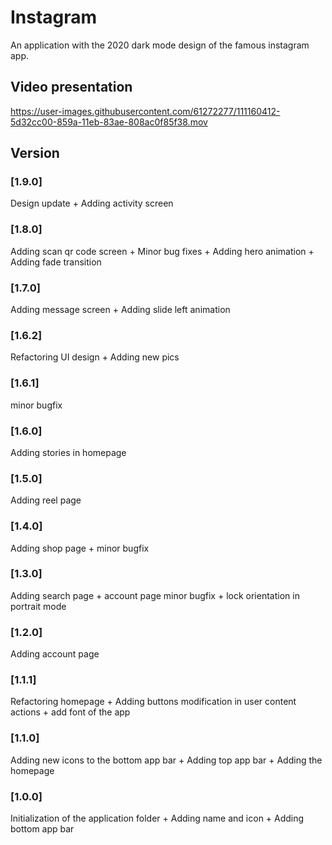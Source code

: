 # Instagram
An application with the 2020 dark mode design of the famous instagram app.


## Video presentation
https://user-images.githubusercontent.com/61272277/111160412-5d32cc00-859a-11eb-83ae-808ac0f85f38.mov


## Version
### [1.9.0] 
Design update + Adding activity screen

### [1.8.0] 
Adding scan qr code screen + Minor bug fixes + Adding hero animation + Adding fade transition

### [1.7.0] 
Adding message screen + Adding slide left animation

### [1.6.2] 
Refactoring UI design + Adding new pics

### [1.6.1] 
minor bugfix

### [1.6.0] 
Adding stories in homepage

### [1.5.0] 
Adding reel page

### [1.4.0] 
Adding shop page + minor bugfix

### [1.3.0] 
Adding search page + account page minor bugfix + lock orientation in portrait mode

### [1.2.0] 
Adding account page

### [1.1.1] 
Refactoring homepage + Adding buttons modification in user content actions + add font of the app

### [1.1.0] 
Adding new icons to the bottom app bar + Adding top app bar + Adding the homepage

### [1.0.0] 
Initialization of the application folder + Adding name and icon + Adding bottom app bar
